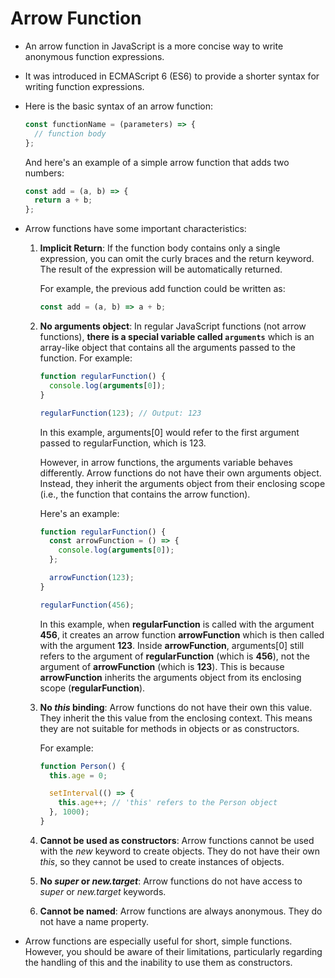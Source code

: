 # Arrow Function

- An arrow function in JavaScript is a more concise way to write anonymous function expressions.

- It was introduced in ECMAScript 6 (ES6) to provide a shorter syntax for writing function expressions.

- Here is the basic syntax of an arrow function:

  ```javascript
  const functionName = (parameters) => {
    // function body
  };
  ```

  And here's an example of a simple arrow function that adds two numbers:

  ```javascript
  const add = (a, b) => {
    return a + b;
  };
  ```

- Arrow functions have some important characteristics:

  1. **Implicit Return**: If the function body contains only a single expression, you can omit the curly braces and the return keyword. The result of the expression will be automatically returned.

     For example, the previous add function could be written as:

     ```javascript
     const add = (a, b) => a + b;
     ```

  2. **No arguments object**: In regular JavaScript functions (not arrow functions), **there is a special variable called `arguments`** which is an array-like object that contains all the arguments passed to the function. For example:

     ```javascript
     function regularFunction() {
       console.log(arguments[0]);
     }

     regularFunction(123); // Output: 123
     ```

     In this example, arguments[0] would refer to the first argument passed to regularFunction, which is 123.

     However, in arrow functions, the arguments variable behaves differently. Arrow functions do not have their own arguments object. Instead, they inherit the arguments object from their enclosing scope (i.e., the function that contains the arrow function).

     Here's an example:

     ```javascript
     function regularFunction() {
       const arrowFunction = () => {
         console.log(arguments[0]);
       };

       arrowFunction(123);
     }

     regularFunction(456);
     ```

     In this example, when **regularFunction** is called with the argument **456**, it creates an arrow function **arrowFunction** which is then called with the argument **123**. Inside **arrowFunction**, arguments[0] still refers to the argument of **regularFunction** (which is **456**), not the argument of **arrowFunction** (which is **123**). This is because **arrowFunction** inherits the arguments object from its enclosing scope (**regularFunction**).

  3. **No _this_ binding**: Arrow functions do not have their own this value. They inherit the this value from the enclosing context. This means they are not suitable for methods in objects or as constructors.

     For example:

     ```javascript
     function Person() {
       this.age = 0;

       setInterval(() => {
         this.age++; // 'this' refers to the Person object
       }, 1000);
     }
     ```

  4. **Cannot be used as constructors**: Arrow functions cannot be used with the _new_ keyword to create objects. They do not have their own _this_, so they cannot be used to create instances of objects.

  5. **No _super_ or _new.target_**: Arrow functions do not have access to _super_ or _new.target_ keywords.

  6. **Cannot be named**: Arrow functions are always anonymous. They do not have a name property.

- Arrow functions are especially useful for short, simple functions. However, you should be aware of their limitations, particularly regarding the handling of this and the inability to use them as constructors.
